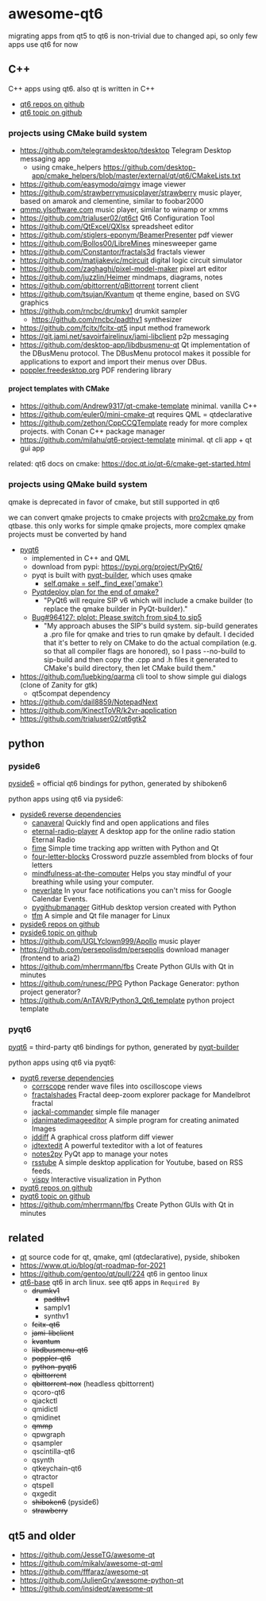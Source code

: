# awesome-qt6

migrating apps from qt5 to qt6 is non-trivial due to changed api, so only few apps use qt6 for now

## C++

C++ apps using qt6. also qt is written in C++

* [qt6 repos on github](https://github.com/search?q=qt6&type=Repositories)
* [qt6 topic on github](https://github.com/topics/qt6)

### projects using CMake build system

* https://github.com/telegramdesktop/tdesktop Telegram Desktop messaging app
  * using cmake_helpers https://github.com/desktop-app/cmake_helpers/blob/master/external/qt/qt6/CMakeLists.txt
* https://github.com/easymodo/qimgv image viewer
* https://github.com/strawberrymusicplayer/strawberry music player, based on amarok and clementine, similar to foobar2000
* [qmmp.ylsoftware.com](http://qmmp.ylsoftware.com/) music player, similar to winamp or xmms
* https://github.com/trialuser02/qt6ct Qt6 Configuration Tool
* https://github.com/QtExcel/QXlsx spreadsheet editor
* https://github.com/stiglers-eponym/BeamerPresenter pdf viewer
* https://github.com/Bollos00/LibreMines minesweeper game
* https://github.com/Constantor/fractals3d fractals viewer
* https://github.com/matijakevic/mcircuit digital logic circuit simulator
* https://github.com/zaghaghi/pixel-model-maker pixel art editor
* https://github.com/juzzlin/Heimer mindmaps, diagrams, notes
* https://github.com/qbittorrent/qBittorrent torrent client
* https://github.com/tsujan/Kvantum qt theme engine, based on SVG graphics
* https://github.com/rncbc/drumkv1 drumkit sampler
  * https://github.com/rncbc/padthv1 synthesizer
* https://github.com/fcitx/fcitx-qt5 input method framework
* https://git.jami.net/savoirfairelinux/jami-libclient p2p messaging
* https://github.com/desktop-app/libdbusmenu-qt Qt implementation of the DBusMenu protocol. The DBusMenu protocol makes it possible for applications to export and import their menus over DBus.
* [poppler.freedesktop.org](https://poppler.freedesktop.org/) PDF rendering library

#### project templates with CMake

* https://github.com/Andrew9317/qt-cmake-template minimal. vanilla C++
* https://github.com/euler0/mini-cmake-qt requires QML = qtdeclarative
* https://github.com/zethon/CppCCQTemplate ready for more complex projects. with Conan C++ package manager
* https://github.com/milahu/qt6-project-template minimal. qt cli app + qt gui app

related: qt6 docs on cmake: https://doc.qt.io/qt-6/cmake-get-started.html

### projects using QMake build system

qmake is deprecated in favor of cmake, but still supported in qt6

we can convert qmake projects to cmake projects with [pro2cmake.py](https://code.qt.io/cgit/qt/qtbase.git/tree/util/cmake/pro2cmake.py) from qtbase.
this only works for simple qmake projects, more complex qmake projects must be converted by hand

* [pyqt6](https://www.riverbankcomputing.com/software/pyqt)
  * implemented in C++ and QML
  * download from pypi: https://pypi.org/project/PyQt6/
  * pyqt is built with [pyqt-builder](https://www.riverbankcomputing.com/software/pyqt-builder/), which uses qmake
    * [self.qmake = self._find_exe('qmake')](https://www.riverbankcomputing.com/hg/PyQt-builder/file/tip/pyqtbuild/builder.py#l65)
  * [Pyqtdeploy plan for the end of qmake?](https://www.riverbankcomputing.com/pipermail/pyqt/2020-April/042834.html)
    * "PyQt6 will require SIP v6 which will include a cmake builder (to replace 
      the qmake builder in PyQt-builder)."
  * [Bug#964127: plplot: Please switch from sip4 to sip5](https://www.mail-archive.com/search?l=debian-bugs-dist@lists.debian.org&q=subject:%22Bug%23964127%5C%3A+plplot%5C%3A+Please+switch+from+sip4+to+sip5%22&o=newest&f=1)
    * "My approach abuses the SIP's build system. sip-build generates a .pro file
      for qmake and tries to run qmake by default. I decided that it's better to
      rely on CMake to do the actual compilation (e.g. so that all compiler flags
      are honored), so I pass --no-build to sip-build and then copy the .cpp and
      .h files it generated to CMake's build directory, then let CMake build them."
* https://github.com/luebking/qarma cli tool to show simple gui dialogs (clone of Zanity for gtk)
  * qt5compat dependency
* https://github.com/dail8859/NotepadNext
* https://github.com/KinectToVR/k2vr-application
* https://github.com/trialuser02/qt6gtk2

## python

### pyside6

[pyside6](https://download.qt.io/official_releases/QtForPython/pyside6/) = official qt6 bindings for python, generated by shiboken6

python apps using qt6 via pyside6:

* [pyside6 reverse dependencies](https://www.wheelodex.org/projects/pyside6/rdepends/)
  * [canaveral](https://www.wheelodex.org/projects/canaveral/) Quickly find and open applications and files
  * [eternal-radio-player](https://www.wheelodex.org/projects/eternal-radio-player/) A desktop app for the online radio station Eternal Radio
  * [fime](https://www.wheelodex.org/projects/fime/) Simple time tracking app written with Python and Qt
  * [four-letter-blocks](https://www.wheelodex.org/projects/four-letter-blocks/) Crossword puzzle assembled from blocks of four letters
  * [mindfulness-at-the-computer](https://www.wheelodex.org/projects/mindfulness-at-the-computer/) Helps you stay mindful of your breathing while using your computer.
  * [neverlate](https://www.wheelodex.org/projects/neverlate/) In your face notifications you can't miss for Google Calendar Events.
  * [pygithubmanager](https://www.wheelodex.org/projects/pygithubmanager/) GitHub desktop version created with Python
  * [tfm](https://www.wheelodex.org/projects/tfm/) A simple and Qt file manager for Linux
* [pyside6 repos on github](https://github.com/search?q=pyside6&type=Repositories)
* [pyside6 topic on github](https://github.com/topics/pyside6)
* https://github.com/UGLYclown999/Apollo music player
* https://github.com/persepolisdm/persepolis download manager (frontend to aria2)
* https://github.com/mherrmann/fbs Create Python GUIs with Qt in minutes
* https://github.com/runesc/PPG Python Package Generator: python project generator?
* https://github.com/AnTAVR/Python3_Qt6_template python project template

### pyqt6

[pyqt6](https://www.riverbankcomputing.com/software/pyqt) = third-party qt6 bindings for python, generated by [pyqt-builder](https://www.riverbankcomputing.com/software/pyqt-builder/)

python apps using qt6 via pyqt6:

* [pyqt6 reverse dependencies](https://www.wheelodex.org/projects/pyqt6/rdepends/)
  * [corrscope](https://www.wheelodex.org/projects/corrscope/) render wave files into oscilloscope views
  * [fractalshades](https://www.wheelodex.org/projects/fractalshades/) Fractal deep-zoom explorer package for Mandelbrot fractal
  * [jackal-commander](https://www.wheelodex.org/projects/jackal-commander/) simple file manager
  * [jdanimatedimageeditor](https://www.wheelodex.org/projects/jdanimatedimageeditor/) A simple program for creating animated Images
  * [jddiff](https://www.wheelodex.org/projects/jddiff/) A graphical cross platform diff viewer
  * [jdtextedit](https://www.wheelodex.org/projects/jdtextedit/) A powerful texteditor with a lot of features
  * [notes2py](https://www.wheelodex.org/projects/notes2py/) PyQt app to manage your notes
  * [rsstube](https://www.wheelodex.org/projects/rsstube/) A simple desktop application for Youtube, based on RSS feeds.
  * [vispy](https://www.wheelodex.org/projects/vispy/) Interactive visualization in Python
* [pyqt6 repos on github](https://github.com/search?q=pyqt6&type=Repositories)
* [pyqt6 topic on github](https://github.com/topics/pyqt6)
* https://github.com/mherrmann/fbs Create Python GUIs with Qt in minutes

## related

* [qt](https://download.qt.io/official_releases/qt/) source code for qt, qmake, qml (qtdeclarative), pyside, shiboken
* https://www.qt.io/blog/qt-roadmap-for-2021
* https://github.com/gentoo/qt/pull/224 qt6 in gentoo linux
* [qt6-base](https://archlinux.org/packages/extra/x86_64/qt6-base/) qt6 in arch linux. see qt6 apps in `Required By`
  * ~~drumkv1~~
    * ~~padthv1~~
    * samplv1
    * synthv1
  * ~~fcitx-qt6~~
  * ~~jami-libclient~~
  * ~~kvantum~~
  * ~~libdbusmenu-qt6~~
  * ~~poppler-qt6~~
  * ~~python-pyqt6~~
  * ~~qbittorrent~~
  * ~~qbittorrent-nox~~ (headless qbittorrent)
  * qcoro-qt6
  * qjackctl
  * qmidictl
  * qmidinet
  * ~~qmmp~~
  * qpwgraph
  * qsampler
  * qscintilla-qt6
  * qsynth
  * qtkeychain-qt6
  * qtractor
  * qtspell
  * qxgedit
  * ~~shiboken6~~ (pyside6)
  * ~~strawberry~~

## qt5 and older

* https://github.com/JesseTG/awesome-qt
* https://github.com/mikalv/awesome-qt-qml
* https://github.com/fffaraz/awesome-qt
* https://github.com/JulienGrv/awesome-python-qt
* https://github.com/insideqt/awesome-qt
